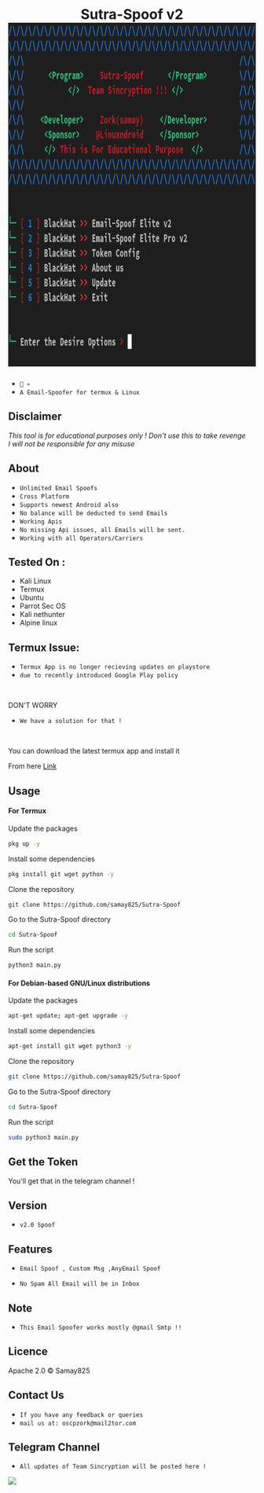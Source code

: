 <h1 align="center">Sutra-Spoof v2
<img src="logo.png" height="700"><br>
</h1>

* `📱 💀`<br />
* `A Email-Spoofer for termux & Linux `

## Disclaimer
*This tool is for educational purposes only !*
_Don't use this to take revenge_<br />
*I will not be responsible for any misuse*

## About
* `Unlimited Email Spoofs`
* `Cross Platform`
* `Supports newest Android also`
* `No balance will be deducted to send Emails`
* `Working Apis`
* `No missing Api issues, all Emails will be sent.`
* `Working with all Operators/Carriers`

## Tested On :
<ul>
  <li>Kali Linux</li>
  <li>Termux</li>
  <li>Ubuntu</li>
  <li>Parrot Sec OS</li>
  <li>Kali nethunter</li>
  <li>Alpine linux</li>
  
</ul>

## Termux Issue:
* `Termux App is no longer recieving updates on playstore`
* `due to recently introduced Google Play policy `
<br>

DON'T WORRY
* `We have a solution for that !`
<br>


You can download the latest termux app and install it

From here <a href="https://f-droid.org/repo/com.termux_118.apk">Link</a>

## Usage



#### For Termux

Update the packages
```bash
pkg up -y
```
Install some dependencies
```bash
pkg install git wget python -y
```
Clone the repository
```bash
git clone https://github.com/samay825/Sutra-Spoof
```
Go to the Sutra-Spoof directory
```bash
cd Sutra-Spoof
```
Run the script
```bash
python3 main.py
```



#### For Debian-based GNU/Linux distributions

Update the packages
```bash
apt-get update; apt-get upgrade -y
```
Install some dependencies
```bash
apt-get install git wget python3 -y
```
Clone the repository
```bash
git clone https://github.com/samay825/Sutra-Spoof
```
Go to the Sutra-Spoof directory
```bash
cd Sutra-Spoof
```
Run the script
```bash
sudo python3 main.py
```

## Get the Token

You'll get that in the telegram channel !

## Version
* `v2.0 Spoof`

## Features
* `Email Spoof , Custom Msg ,AnyEmail Spoof`

* `No Spam All Email will be in Inbox`

## Note
* `This Email Spoofer works mostly @gmail Smtp !!`

## Licence
Apache 2.0 © Samay825


## Contact Us
* `If you have any feedback or queries`
* `mail us at: oscpzork@mail2tor.com`

## Telegram Channel

* `All updates of Team Sincryption will be posted here !`

<a href="https://t.me/TeamSincryption">
         <img src="https://smartiblogster.com/wp-content/uploads/2021/03/smartiblogster-iblogster-join-telegram-channel.png">
